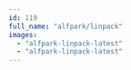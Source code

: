 ```yaml
---
id: 119
full_name: "alfpark/linpack"
images: 
  - "alfpark-linpack-latest"
  - "alfpark-linpack-latest"
---
```


